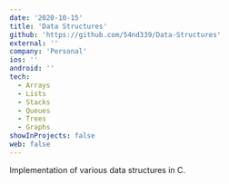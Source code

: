 ```yaml
---
date: '2020-10-15'
title: 'Data Structures'
github: 'https://github.com/54nd339/Data-Structures'
external: ''
company: 'Personal'
ios: ''
android: ''
tech:
  - Arrays
  - Lists
  - Stacks
  - Queues
  - Trees
  - Graphs
showInProjects: false
web: false
---
```

Implementation of various data structures in C.
